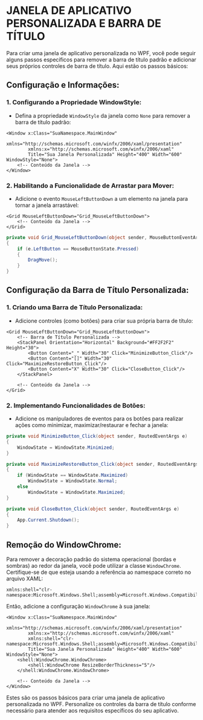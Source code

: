# JANELA DE APLICATIVO PERSONALIZADA E BARRA DE TÍTULO
Para criar uma janela de aplicativo personalizada no WPF, você pode seguir alguns passos específicos para remover a barra de título padrão e adicionar seus próprios controles de barra de título. Aqui estão os passos básicos:

## Configuração e Informações:
### 1. **Configurando a Propriedade WindowStyle:**
   - Defina a propriedade `WindowStyle` da janela como `None` para remover a barra de título padrão:

```xaml
<Window x:Class="SuaNamespace.MainWindow"
        xmlns="http://schemas.microsoft.com/winfx/2006/xaml/presentation"
        xmlns:x="http://schemas.microsoft.com/winfx/2006/xaml"
        Title="Sua Janela Personalizada" Height="400" Width="600" WindowStyle="None">
    <!-- Conteúdo da Janela -->
</Window>
```

### 2. **Habilitando a Funcionalidade de Arrastar para Mover:**
   - Adicione o evento `MouseLeftButtonDown` a um elemento na janela para tornar a janela arrastável:

```xaml
<Grid MouseLeftButtonDown="Grid_MouseLeftButtonDown">
    <!-- Conteúdo da Janela -->
</Grid>
```

```csharp
private void Grid_MouseLeftButtonDown(object sender, MouseButtonEventArgs e)
{
    if (e.LeftButton == MouseButtonState.Pressed)
    {
        DragMove();
    }
}
```

## Configuração da Barra de Título Personalizada:
### 1. **Criando uma Barra de Título Personalizada:**
   - Adicione controles (como botões) para criar sua própria barra de título:

```xaml
<Grid MouseLeftButtonDown="Grid_MouseLeftButtonDown">
    <!-- Barra de Título Personalizada -->
    <StackPanel Orientation="Horizontal" Background="#FF2F2F2" Height="30">
        <Button Content="_" Width="30" Click="MinimizeButton_Click"/>
        <Button Content="[]" Width="30" Click="MaximizeRestoreButton_Click"/>
        <Button Content="X" Width="30" Click="CloseButton_Click"/>
    </StackPanel>

    <!-- Conteúdo da Janela -->
</Grid>
```

### 2. **Implementando Funcionalidades de Botões:**
   - Adicione os manipuladores de eventos para os botões para realizar ações como minimizar, maximizar/restaurar e fechar a janela:

```csharp
private void MinimizeButton_Click(object sender, RoutedEventArgs e)
{
    WindowState = WindowState.Minimized;
}

private void MaximizeRestoreButton_Click(object sender, RoutedEventArgs e)
{
    if (WindowState == WindowState.Maximized)
        WindowState = WindowState.Normal;
    else
        WindowState = WindowState.Maximized;
}

private void CloseButton_Click(object sender, RoutedEventArgs e)
{
    App.Current.Shutdown();
}
```

## Remoção do WindowChrome:
Para remover a decoração padrão do sistema operacional (bordas e sombras) ao redor da janela, você pode utilizar a classe `WindowChrome`. Certifique-se de que esteja usando a referência ao namespace correto no arquivo XAML:

```xaml
xmlns:shell="clr-namespace:Microsoft.Windows.Shell;assembly=Microsoft.Windows.Compatibility"
```

Então, adicione a configuração `WindowChrome` à sua janela:

```xaml
<Window x:Class="SuaNamespace.MainWindow"
        xmlns="http://schemas.microsoft.com/winfx/2006/xaml/presentation"
        xmlns:x="http://schemas.microsoft.com/winfx/2006/xaml"
        xmlns:shell="clr-namespace:Microsoft.Windows.Shell;assembly=Microsoft.Windows.Compatibility"
        Title="Sua Janela Personalizada" Height="400" Width="600" WindowStyle="None">
    <shell:WindowChrome.WindowChrome>
        <shell:WindowChrome ResizeBorderThickness="5"/>
    </shell:WindowChrome.WindowChrome>
    
    <!-- Conteúdo da Janela -->
</Window>
```

Estes são os passos básicos para criar uma janela de aplicativo personalizada no WPF. Personalize os controles da barra de título conforme necessário para atender aos requisitos específicos do seu aplicativo. 
